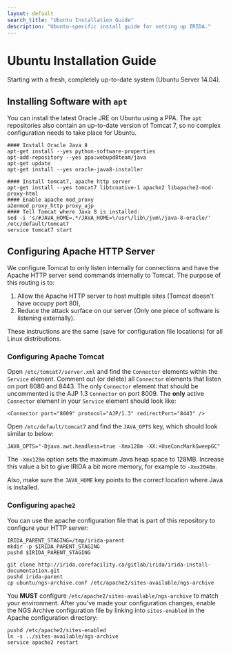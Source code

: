 ```yaml
---
layout: default
search_title: "Ubuntu Installation Guide"
description: "Ubuntu-specific install guide for setting up IRIDA."
---
```


Ubuntu Installation Guide
=========================
Starting with a fresh, completely up-to-date system (Ubuntu Server 14.04).

Installing Software with `apt`
------------------------------
You can install the latest Oracle JRE on Ubuntu using a PPA. The `apt` repositories also contain an up-to-date version of Tomcat 7, so no complex configuration needs to take place for Ubuntu.

    #### Install Oracle Java 8 
    apt-get install --yes python-software-properties
    apt-add-repository --yes ppa:webupd8team/java
    apt-get update
    apt-get install --yes oracle-java8-installer

    #### Install tomcat7, apache http server
    apt-get install --yes tomcat7 libtcnative-1 apache2 libapache2-mod-proxy-html
    #### Enable apache mod_proxy
    a2enmod proxy_http proxy_ajp
    #### Tell Tomcat where Java 8 is installed:
    sed -i 's/#JAVA_HOME=.*/JAVA_HOME=\/usr\/lib\/jvm\/java-8-oracle/' /etc/default/tomcat7
    service tomcat7 start

Configuring Apache HTTP Server
------------------------------
We configure Tomcat to only listen internally for connections and have the Apache HTTP server send commands internally to Tomcat. The purpose of this routing is to:

1. Allow the Apache HTTP server to host multiple sites (Tomcat doesn't have occupy port 80),
2. Reduce the attack surface on our server (Only one piece of software is listening externally).

These instructions are the same (save for configuration file locations) for all Linux distributions.

### Configuring Apache Tomcat
Open `/etc/tomcat7/server.xml` and find the `Connector` elements within the `Service` element. Comment out (or delete) all `Connector` elements that listen on port 8080 and 8443. The only `Connector` element that should be uncommented is the AJP 1.3 `Connector` on port 8009. The **only** active `Connector` element in your `Service` element should look like:

    <Connector port="8009" protocol="AJP/1.3" redirectPort="8443" />
    
Open `/etc/default/tomcat7` and find the `JAVA_OPTS` key, which should look similar to below:

    JAVA_OPTS="-Djava.awt.headless=true -Xmx128m -XX:+UseConcMarkSweepGC"
    
The `-Xmx128m` option sets the maximum Java heap space to 128MB.  Increase this value a bit to give IRIDA a bit more memory, for example to `-Xmx2048m`.

Also, make sure the `JAVA_HOME` key points to the correct location where Java is installed.

### Configuring `apache2`
You can use the apache configuration file that is part of this repository to configure your HTTP server:

    IRIDA_PARENT_STAGING=/tmp/irida-parent
    mkdir -p $IRIDA_PARENT_STAGING
    pushd $IRIDA_PARENT_STAGING

    git clone http://irida.corefacility.ca/gitlab/irida/irida-install-documentation.git
    pushd irida-parent
    cp ubuntu/ngs-archive.conf /etc/apache2/sites-available/ngs-archive

You **MUST** configure `/etc/apache2/sites-available/ngs-archive` to match your environment. After you've made your configuration changes, enable the NGS Archive configuration file by linking into `sites-enabled` in the Apache configuration directory:

    pushd /etc/apache2/sites-enabled
    ln -s ../sites-available/ngs-archive
    service apache2 restart
